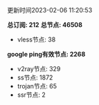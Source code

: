 更新时间2023-02-06 11:20:53

**总订阅: 212**
**总节点: 46508**
- vless节点: 38

**google ping有效节点: 2268**
- v2ray节点: 329
- ss节点: 1872
- trojan节点: 65
- ssr节点: 2
